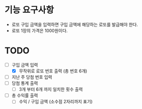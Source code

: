 # 기능 요구사항
- 로또 구입 금액을 입력하면 구입 금액에 해당하는 로또를 발급해야 한다.
- 로또 1장의 가격은 1000원이다.

# TODO
- [ ] 구입 금액 입력
  - [X] 무작위로 로또 번호 출력 (총 번호 6개)
- [ ] 지난 주 당첨 번호 입력
- [ ] 당첨 통계 출력
  - [ ] 3개 부터 6개 까지 일치한 횟수 출력
- [ ] 총 수익률 출력
  - [ ] 수익 / 구입 금액 (소수점 2자리까지 표기)
